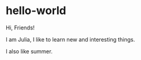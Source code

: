 # hello-world

Hi, Friends! 

I am Julia, I like to learn new and interesting things.

I also like summer.
